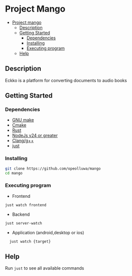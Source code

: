 # Project Mango

- [Project mango](#project-mango)
  - [Description](#description)
  - [Getting Started](#getting-started)
    - [Dependencies](#dependencies)
    - [Installing](#installing)
    - [Executing program](#executing-program)
  - [Help](#help)

## Description

Eckko is a platform for converting documents to audio books

## Getting Started

### Dependencies

- [GNU make](https://gnu.org/software/make)
- [Cmake](https://cmake.org)
- [Rust](https://rust-lang.org)
- [NodeJs v24 or greater](https://nodejs.org)
- [Clang/g++](https://)
- [just](https://just.systems)

### Installing

```sh
git clone https://github.com/opeolluwa/mango
cd mango
```

### Executing program

- Frontend

```sh
just watch frontend 
```

- Backend

```sh
just server-watch
```

- Application (android,desktop or ios)

```sh
  just watch {target}
```

## Help

Run `just` to see all available commands
